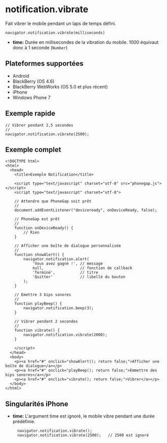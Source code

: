 notification.vibrate
====================

Fait vibrer le mobile pendant un laps de temps défini.

    navigator.notification.vibrate(milliseconds)

- __time:__ Durée en millisecondes de la vibration du mobile. 1000 équivaut donc à 1 seconde (`Number`)

Plateformes supportées
----------------------

- Android
- BlackBerry (OS 4.6)
- BlackBerry WebWorks (OS 5.0 et plus récent)
- iPhone
- Windows Phone 7

Exemple rapide
--------------

    // Vibrer pendant 2,5 secondes
    //
    navigator.notification.vibrate(2500);

Exemple complet
---------------
    
    <!DOCTYPE html>
    <html>
      <head>
        <title>Exemple Notification</title>

        <script type="text/javascript" charset="utf-8" src="phonegap.js"></script>
        <script type="text/javascript" charset="utf-8">

        // Attendre que PhoneGap soit prêt
        //
        document.addEventListener("deviceready", onDeviceReady, false);

        // PhoneGap est prêt
        //
        function onDeviceReady() {
            // Rien
        }
    
        // Afficher une boîte de dialogue personnalisée
        //
        function showAlert() {
		    navigator.notification.alert(
		        'Vous avez gagné !', // message
		        null,                // fonction de callback
		        'Terminé',           // titre
		        'Quitter'            // libellé du bouton
		    );
        }
    
        // Emettre 3 bips sonores
        //
        function playBeep() {
            navigator.notification.beep(3);
        }
    
        // Vibrer pendant 2 secondes
        //
        function vibrate() {
            navigator.notification.vibrate(2000);
        }

        </script>
      </head>
      <body>
        <p><a href="#" onclick="showAlert(); return false;">Afficher une boîte de dialogue</a></p>
        <p><a href="#" onclick="playBeep(); return false;">Emmettre des bips sonores</a></p>
        <p><a href="#" onclick="vibrate(); return false;">Vibrer</a></p>
      </body>
    </html>

Singularités iPhone
-------------------

- __time:__ L'argument time est ignoré, le mobile vibre pendant une durée prédéfinie.

        navigator.notification.vibrate();
        navigator.notification.vibrate(2500);   // 2500 est ignoré